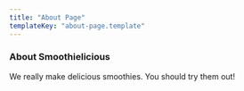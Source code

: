 ```yaml
---
title: "About Page"
templateKey: "about-page.template"
---
```

### About Smoothielicious

We really make delicious smoothies. You should try them out!